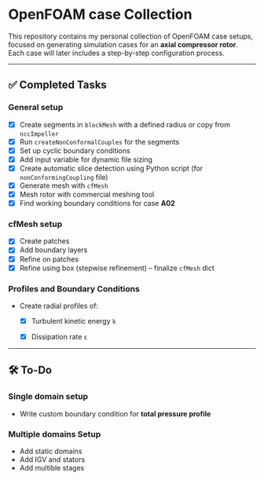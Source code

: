 # OpenFOAM case Collection

This repository contains my personal collection of OpenFOAM case setups, focused on generating simulation cases for an **axial compressor rotor**.  
Each case will later includes a step-by-step configuration process.

---

## ✅ Completed Tasks

### General setup
- [x] Create segments in `blockMesh` with a defined radius or copy from `nccImpeller`
- [x] Run `createNonConformalCouples` for the segments
- [x] Set up cyclic boundary conditions
- [x] Add input variable for dynamic file sizing
- [x] Create automatic slice detection using Python script (for `nonConformingCoupling` file)
- [x] Generate mesh with `cfMesh`
- [x] Mesh rotor with commercial meshing tool
- [x] Find working boundary conditions for case **A02**

### cfMesh setup
- [x] Create patches  
- [x] Add boundary layers  
- [x] Refine on patches  
- [x] Refine using box (stepwise refinement) – finalize `cfMesh` dict

### Profiles and Boundary Conditions
- Create radial profiles of:
  - [x] Turbulent kinetic energy `k`  
  - [x] Dissipation rate `ε`  


---

## 🛠️ To-Do

### Single domain setup
- Write custom boundary condition for **total pressure profile**

### Multiple domains Setup
- Add static domains
- Add IGV and stators
- Add multible stages 


